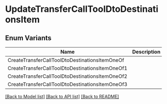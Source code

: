 # UpdateTransferCallToolDtoDestinationsItem

## Enum Variants

| Name | Description |
|---- | -----|
| CreateTransferCallToolDtoDestinationsItemOneOf |  |
| CreateTransferCallToolDtoDestinationsItemOneOf1 |  |
| CreateTransferCallToolDtoDestinationsItemOneOf2 |  |
| CreateTransferCallToolDtoDestinationsItemOneOf3 |  |

[[Back to Model list]](../README.md#documentation-for-models) [[Back to API list]](../README.md#documentation-for-api-endpoints) [[Back to README]](../README.md)


